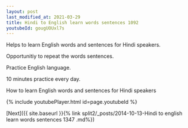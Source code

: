 ```yaml
---
layout: post
last_modified_at: 2021-03-29
title: Hindi to English learn words sentences 1092 
youtubeId: gougUOUxl7s
---
```

 
 
Helps to learn English words and sentences for Hindi speakers.

Opportunitiy to repeat the words sentences. 

Practice English language. 
 
10 minutes practice every day. 
 
How to learn English words and sentences for Hindi speakers 
 
{% include youtubePlayer.html id=page.youtubeId %}
 
 
[Next]({{ site.baseurl }}{% link  split2/_posts/2014-10-13-Hindi to english learn words sentences 1347 .md%})
 
